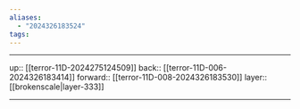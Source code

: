 ```yaml
---
aliases:
  - "2024326183524"
tags:
---
```




***

up:: [[terror-11D-2024275124509]]
back:: [[terror-11D-006-2024326183414]]
forward:: [[terror-11D-008-2024326183530]]
layer:: [[brokenscale|layer-333]]

***
